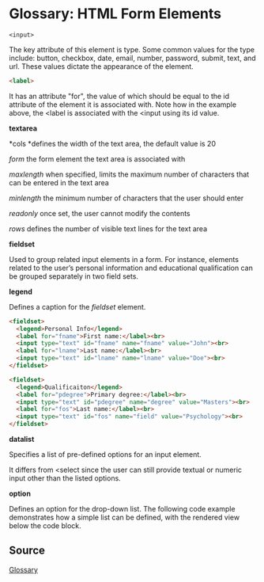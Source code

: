 # Glossary: HTML Form Elements

```hmtl
<input> 
```

The key attribute of this element is type. Some common values for the type include: button, checkbox, date, email, number, password, submit, text, and url. These values dictate the appearance of the element.

```html
<label>
```

It has an attribute "for", the value of which should be equal to the id attribute of the element it is associated with. Note how in the example above, the <label is associated with the <input using its id value.

**textarea**

*cols *defines the width of the text area, the default value is 20

*form* the form element the text area is associated with

*maxlength* when specified, limits the maximum number of characters that can be entered in the text area

*minlength* the minimum number of characters that the user should enter

*readonly* once set, the user cannot modify the contents

*rows* defines the number of visible text lines for the text area

**fieldset** 

Used to group related input elements in a form. For instance, elements related to the user’s personal information and educational qualification can be grouped separately in two field sets.

**legend** 

Defines a caption for the *fieldset* element.

```html
<fieldset> 
  <legend>Personal Info</legend> 
  <label for="fname">First name:</label><br> 
  <input type="text" id="fname" name="fname" value="John"><br> 
  <label for="lname">Last name:</label><br> 
  <input type="text" id="lname" name="lname" value="Doe"><br> 
</fieldset> 

<fieldset> 
  <legend>Qualificaiton</legend> 
  <label for="pdegree">Primary degree:</label><br> 
  <input type="text" id="pdegree" name="degree" value="Masters"><br> 
  <label for="fos">Last name:</label><br> 
  <input type="text" id="fos" name="field" value="Psychology"><br> 
</fieldset> 
```

**datalist**

Specifies a list of pre-defined options for an input element.

It differs from <select since the user can still provide textual or numeric input other than the listed options.

**option**

Defines an option for the drop-down list. The following code example demonstrates how a simple list can be defined, with the rendered view below the code block.

## Source

[Glossary](https://www.coursera.org/learn/html-and-css-in-depth/supplement/UxG2i/glossary-html-form-elements)